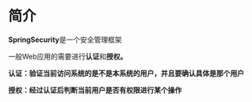 # 简介

**SpringSecurity**是一个安全管理框架

一般Web应用的需要进行**认证**和**授权。**

​	**认证：验证当前访问系统的是不是本系统的用户，并且要确认具体是那个用户**

​	**授权：经过认证后判断当前用户是否有权限进行某个操作**